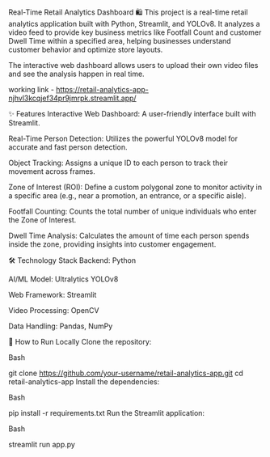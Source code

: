 Real-Time Retail Analytics Dashboard 🛍️
This project is a real-time retail analytics application built with Python, Streamlit, and YOLOv8. It analyzes a video feed to provide key business metrics like Footfall Count and customer Dwell Time within a specified area, helping businesses understand customer behavior and optimize store layouts.

The interactive web dashboard allows users to upload their own video files and see the analysis happen in real time.

working link - https://retail-analytics-app-njhvl3kcqjef34pr9jmrpk.streamlit.app/

✨ Features
Interactive Web Dashboard: A user-friendly interface built with Streamlit.

Real-Time Person Detection: Utilizes the powerful YOLOv8 model for accurate and fast person detection.

Object Tracking: Assigns a unique ID to each person to track their movement across frames.

Zone of Interest (ROI): Define a custom polygonal zone to monitor activity in a specific area (e.g., near a promotion, an entrance, or a specific aisle).

Footfall Counting: Counts the total number of unique individuals who enter the Zone of Interest.

Dwell Time Analysis: Calculates the amount of time each person spends inside the zone, providing insights into customer engagement.

🛠️ Technology Stack
Backend: Python

AI/ML Model: Ultralytics YOLOv8

Web Framework: Streamlit

Video Processing: OpenCV

Data Handling: Pandas, NumPy

🚀 How to Run Locally
Clone the repository:

Bash

git clone https://github.com/your-username/retail-analytics-app.git
cd retail-analytics-app
Install the dependencies:

Bash

pip install -r requirements.txt
Run the Streamlit application:

Bash

streamlit run app.py
